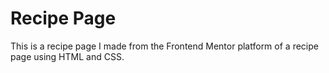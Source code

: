 # Recipe Page

This is a recipe page I made from the Frontend Mentor platform of a recipe page using HTML and CSS.
